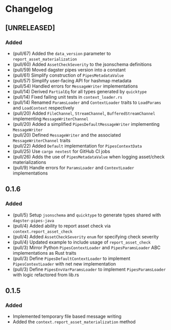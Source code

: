 # Changelog

## [UNRELEASED]

### Added

- (pull/67) Added the `data_version` parameter to `report_asset_materialization`
- (pull/60) Added `AssetCheckSeverity` to the jsonschema definitions
- (pull/59) Moved dagster pipes version into a constant
- (pull/61) Simplify construction of `PipesMetadataValue`
- (pull/57) Simplify user-facing API for hashmap metadata
- (pull/54) Handled errors for `MessageWriter` implementations
- (pull/14) Derived `PartialEq` for all types generated by `quicktype`
- (pull/14) Fixed failing unit tests in `context_loader.rs`
- (pull/14) Renamed `ParamsLoader` and `ContextLoader` traits to `LoadParams` and `LoadContext` respectively
- (pull/20) Added `FileChannel`, `StreamChannel`, `BufferedStreamChannel` implementing `MessageWriterChannel`
- (pull/20) Added a simplified `PipesDefaultMessageWriter` implementing `MessageWriter`
- (pull/20) Defined `MessageWriter` and the associated `MessageWriterChannel` traits
- (pull/22) Added `Default` implementation for `PipesContextData`
- (pull/25) Use `cargo nextest` for GitHub CI jobs
- (pull/26) Adds the use of `PipesMetadataValue` when logging asset/check materializations
- (pull/9) Handle errors for `ParamsLoader` and `ContextLoader` implementations

## 0.1.6

### Added

- (pull/5) Setup `jsonschema` and `quicktype` to generate types shared with `dagster-pipes-java`
- (pull/4) Added ability to report asset check via `context.report_asset_check`
- (pull/4) Added `AssetCheckSeverity` `enum` for specifying check severity
- (pull/4) Updated example to include usage of `report_asset_check`
- (pull/3) Mirror Python `PipesContextLoader` and `PipesParamsLoader` ABC implementations as Rust traits
- (pull/3) Define `PipesDefaultContextLoader` to implement `PipesContextLoader` with net new implementation
- (pull/3) Define `PipesEnvVarParamsLoader` to implement `PipesParamsLoader` with logic refactored from lib.rs

## 0.1.5

### Added

- Implemented temporary file based message writing
- Added the `context.report_asset_materialization` method
